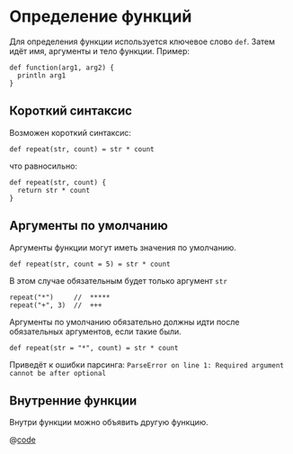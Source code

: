 # Определение функций

Для определения функции используется ключевое слово `def`. Затем идёт имя, аргументы и тело функции. Пример:

```own
def function(arg1, arg2) {
  println arg1
}
```

## Короткий синтаксис

Возможен короткий синтаксис:

```own
def repeat(str, count) = str * count
```

что равносильно:

```own
def repeat(str, count) {
  return str * count
}
```

## Аргументы по умолчанию

Аргументы функции могут иметь значения по умолчанию.

```own
def repeat(str, count = 5) = str * count
```

В этом случае обязательным будет только аргумент `str`

```own
repeat("*")     //  *****
repeat("+", 3)  //  +++
```

Аргументы по умолчанию обязательно должны идти после обязательных аргументов, если такие были.

```own
def repeat(str = "*", count) = str * count
```

Приведёт к ошибки парсинга: `ParseError on line 1: Required argument cannot be after optional`

## Внутренние функции

Внутри функции можно объявить другую функцию.

@[code](../../code/basics/fibonacci.own)